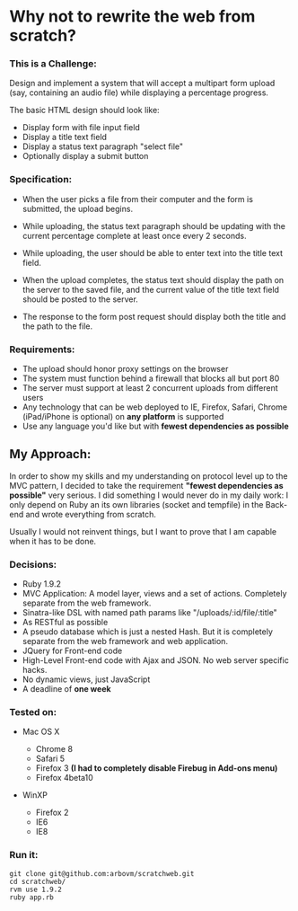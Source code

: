 # Why not to rewrite the web from scratch?

### This is a Challenge:

Design and implement a system that will accept a multipart form upload
(say, containing an audio file) while displaying a percentage
progress.

The basic HTML design should look like:

- Display form with file input field
- Display a title text field
- Display a status text paragraph "select file"
- Optionally display a submit button

### Specification:

- When the user picks a file from their computer and the form is submitted, the upload begins.
- While uploading, the status text paragraph should be updating with the
current percentage complete at least once every 2 seconds.
- While uploading, the user should be able to enter text into the title
text field.

- When the upload completes, the status text should display the path on the server to the saved file, 
and the current value of the title text field should be posted to the server. 
- The response to the form post request should display both the title and the path to the file.

### Requirements:

- The upload should honor proxy settings on the browser
- The system must function behind a firewall that blocks all but port 80
- The server must support at least 2 concurrent uploads from different users
- Any technology that can be web deployed to IE, Firefox, Safari, Chrome
(iPad/iPhone is optional) on __any platform__ is supported
- Use any language you'd like but with __fewest dependencies as possible__

## My Approach:

In order to show my skills and my understanding on protocol level up to the MVC pattern, I decided to take the requirement __"fewest dependencies as possible"__ very serious. I did something I would never do in my daily work: I only depend on Ruby an its own libraries (socket and tempfile) in the Back-end and wrote everything from scratch. 

Usually I would not reinvent things, but I want to prove that I am capable when it has to be done.

### Decisions:

- Ruby 1.9.2
- MVC Application: A model layer, views and a set of actions. Completely separate from the web framework.
- Sinatra-like DSL with named path params like "/uploads/:id/file/:title"
- As RESTful as possible
- A pseudo database which is just a nested Hash. But it is completely separate from the web framework and web application.
- JQuery for Front-end code
- High-Level Front-end code with Ajax and JSON. No web server specific hacks.
- No dynamic views, just JavaScript
- A deadline of __one week__

### Tested on:
- Mac OS X
  - Chrome 8
  - Safari 5
  - Firefox 3 __(I had to completely disable Firebug in Add-ons menu)__
  - Firefox 4beta10

- WinXP
  - Firefox 2
  - IE6
  - IE8

### Run it:

    git clone git@github.com:arbovm/scratchweb.git
    cd scratchweb/
    rvm use 1.9.2
    ruby app.rb

